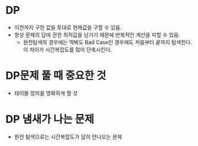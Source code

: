 # DP

- 이전까지 구한 값을 토대로 현재값을 구할 수 있음. 
- 항상 문제의 답에 관한 최적값을 남기기 때문에 반복적인 계산을 피할 수 있음.
   - 완전탐색의 경우에는 딱봐도 Bad Case인 경우에도 처음부터 끝까지 탐색한다. 이 차이가 시간복잡도를 많이 단축시킨다.

# DP문제 풀 때 중요한 것

- 테이블 정의를 명확하게 할 것


# DP 냄새가 나는 문제

- 완전 탐색으로는 시간복잡도가 답이 안나오는 문제
